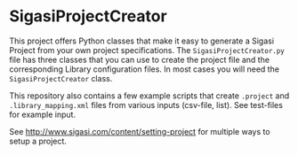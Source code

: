 SigasiProjectCreator
====================

This project offers Python classes that make it easy to generate a Sigasi Project from your own project
 specifications. The `SigasiProjectCreator.py` file has three classes that you can use to create the project file and
 the corresponding Library configuration files. In most cases you will need the `SigasiProjectCreator` class.

This repository also contains a few example scripts that create `.project` and `.library_mapping.xml` files from various inputs (csv-file, list). See test-files for example input.

See http://www.sigasi.com/content/setting-project for multiple ways to setup a project.
